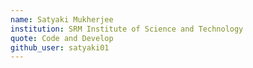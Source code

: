 ```yaml
---
name: Satyaki Mukherjee
institution: SRM Institute of Science and Technology
quote: Code and Develop
github_user: satyaki01
---
```

